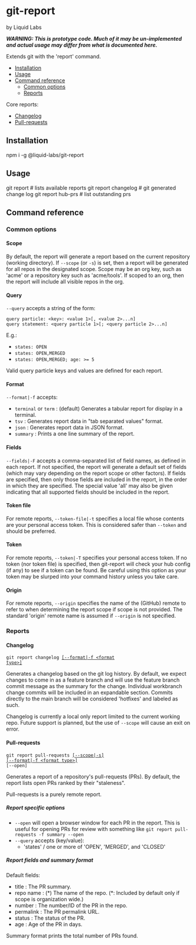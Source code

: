 # git-report
by Liquid Labs

_**WARNING: This is prototype code. Much of it may be un-implemented and actual usage may differ from what is documented here.**_

Extends git with the 'report' command.

* [Installation](#installation)
* [Usage](#usage)
* [Command reference](#command-reference)
  * [Common options](#common-options)
  * [Reports](#reports)
  
Core reports:
* [Changelog](#changelog)
* [Pull-requests](#pull-requests)

## Installation

npm i -g @liquid-labs/git-report

## Usage

git report # lists available reports
git report changelog # git generated change log
git report hub-prs # list outstanding prs

## Command reference

### Common options

#### Scope

By default, the report will generate a report based on the current repository (working directory). If `--scope` (or `-s`) is set, then a report will be generated for all repos in the designated scope. Scope may be an org key, such as 'acme' or a repository key such as 'acme/tools'. If scoped to an org, then the report will include all visible repos in the org.

#### Query

`--query` accepts a string of the form:
```
query particle: <key>: <value 1>[, <value 2>...n]
query statement: <query particle 1>[; <query particle 2>...n]
```

E.g.:
* `states: OPEN`
* `states: OPEN,MERGED`
* `states: OPEN,MERGED; age: >= 5`

Valid query particle keys and values are defined for each report.

#### Format

`--format|-f` accepts:
* `terminal` or `term` : (default) Generates a tabular report for display in a terminal.
* `tsv` : Generates report data in "tab separated values" format.
* `json` : Generates report data in JSON format.
* `summary` : Prints a one line summary of the report.

#### Fields

`--fields|-F` accepts a comma-separated list of field names, as defined in each report. If not specified, the report will generate a default set of fields (which  may vary depending on the report scope or other factors). If fields are specified, then only those fields are included in the report, in the order in which they are specified. The special value 'all' may also be given indicating that all supported fields should be included in the report.

#### Token file

For remote reports, `--token-file|-t` specifies a local file whose contents are your personal access token. This is considered safer than `--token` and should be preferred.

#### Token

For remote reports, `--token|-T` specifies your personal access token. If no token (nor token file) is specified, then git-report will check your hub config (if any) to see if a token can be found. Be careful using this option as your token may be slurped into your command history unless you take care.

#### Origin

For remote reports, `--origin` specifies the name of the (GitHub) remote to refer to when determining the report scope if scope is not provided. The standard 'origin' remote name is assumed if `--origin` is not specified.

### Reports

#### Changelog

<code>git report changelog <a href="#format">[--format|-f &lt;format type&gt;]</a></code>

Generates a changelog based on the git log history. By default, we expect changes to come in as a feature branch and will use the feature branch commit message as the summary for the change. Individual workbranch change commits will be included in an expandable section. Commits directly to the main branch will be considered 'hotfixes' and labeled as such.

Changelog is currently a local only report limited to the current working repo. Future support is planned, but the use of `--scope` will cause an exit on error.

#### Pull-requests

<code>git report pull-requests <a href="#scope">[--scope|-s]</a> <a href="#format">[--format|-f &lt;format type&gt;]</a> [--open]</code>

Generates a report of a repository's pull-requests (PRs). By default, the report lists open PRs ranked by their "staleness".

Pull-requests is a purely remote report.

##### Report specific options

* `--open` will open a browser window for each PR in the report. This is useful for opening PRs for review with something like `git report pull-requests -f summary --open`
* `--query` accepts (key/value):
  * 'states' / one or more of 'OPEN', 'MERGED', and 'CLOSED'

##### Report fields and summary format

Default fields:
* title : The PR summary.
* repo name : (\*) The name of the repo. (\*: Included by default only if scope is organization wide.)
* number : The number/ID of the PR in the repo.
* permalink : The PR permalink URL.
* status : The status of the PR.
* age : Age of the PR in days.

Summary format prints the total number of PRs found.
